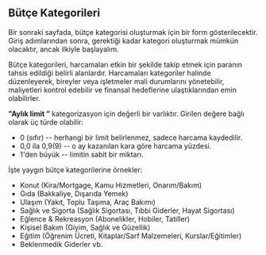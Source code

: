 ## Bütçe Kategorileri

Bir sonraki sayfada, bütçe kategorisi oluşturmak için bir form gösterilecektir. 
Giriş adımlarından sonra, gerektiği kadar kategori oluşturmak mümkün olacaktır, ancak ilkiyle başlayalım. 

Bütçe kategorileri, harcamaları etkin bir şekilde takip etmek için paranın tahsis edildiği belirli alanlardır. 
Harcamaları kategoriler halinde düzenleyerek, bireyler veya işletmeler mali durumlarını yönetebilir, 
maliyetleri kontrol edebilir ve finansal hedeflerine ulaştıklarından emin olabilirler.

**"Aylık limit ”** kategorizasyon için değerli bir varlıktır. Girilen değere bağlı olarak üç türde olabilir:
- 0 (sıfır) -- herhangi bir limit belirlenmez, sadece harcama kaydedilir.
- 0,0 ila 0,9(9) -- o ay kazanılan kara göre harcama yüzdesi.
- 1'den büyük -- limitin sabit bir miktarı.

İşte yaygın bütçe kategorilerine örnekler:
- Konut (Kira/Mortgage, Kamu Hizmetleri, Onarım/Bakım)
- Gıda (Bakkaliye, Dışarıda Yemek)
- Ulaşım (Yakıt, Toplu Taşıma, Araç Bakımı)
- Sağlık ve Sigorta (Sağlık Sigortası, Tıbbi Giderler, Hayat Sigortası)
- Eğlence & Rekreasyon (Abonelikler, Hobiler, Tatiller)
- Kişisel Bakım (Giyim, Sağlık ve Güzellik)
- Eğitim (Öğrenim Ücreti, Kitaplar/Sarf Malzemeleri, Kurslar/Eğitimler)
- Beklenmedik Giderler
vb.
